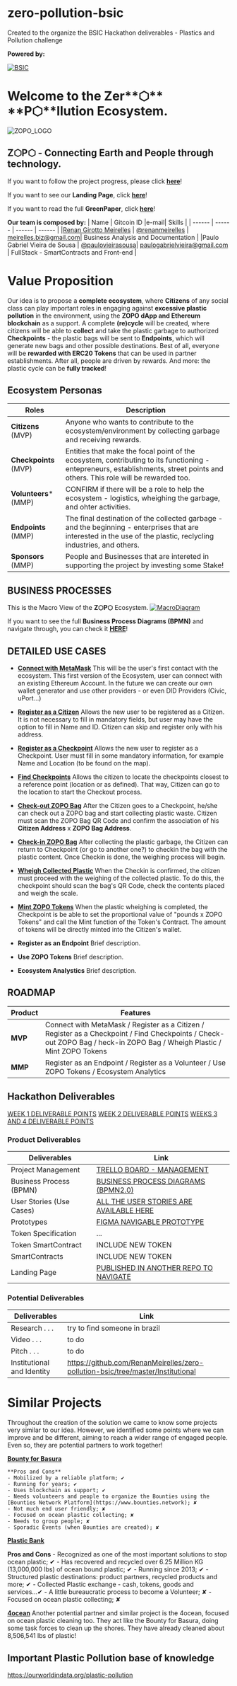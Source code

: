 # zero-pollution-bsic

Created to the organize the BSIC Hackathon deliverables - Plastics and Pollution challenge

**Powered by:**

[![BSIC](https://secure.meetupstatic.com/photos/event/8/d/b/f/600_488376287.jpeg)](https://blockchainforsocialimpact.com/)

# Welcome to the **Z**er**⬡** **P⬡**llution Ecosystem.
![ZOPO_LOGO](https://scontent.fvcp2-1.fna.fbcdn.net/v/t1.15752-9/89068046_176632217119523_7264249896222326784_n.png?_nc_cat=106&_nc_sid=b96e70&_nc_ohc=4vaa9zBh2AMAX-1Ehlv&_nc_ht=scontent.fvcp2-1.fna&oh=7eb732c87cc6e4a0264fd68987dfc330&oe=5E923F2A)
## Z⬡P⬡ - Connecting Earth and People through technology.


If you want to follow the project progress, please click **[here](https://trello.com/b/k5yYyvj2/bsci-hackathon-zero-pollution)**!

If you want to see our **Landing Page**, click **[here](https://renanmeirelles.github.io/Blockchain%20Models/BSIC_Consensys_Hackathon_Plastics_Pollution/landing-page-zopo-bsic/main.html)**!

If you want to read the full **GreenPaper**, click **[here](https://docs.google.com/document/d/1YK_Hvu25pj_SKmALsvnHTEyqHkR2yPFKLgjKvxs97co/edit?usp=sharing)**!



**Our team is composed by:**
| Name | Gitcoin ID |e-mail| Skills |
| ------ | ------ | ------ | ------ |
|[Renan Girotto Meirelles](https://www.linkedin.com/in/renan-girotto-meirelles-21311121/) | [@renanmeirelles](https://gitcoin.co/renanmeirelles) | meirelles.biz@gmail.com| Business Analysis and Documentation |
|Paulo Gabriel Vieira de Sousa | [@paulovieirasousa](https://gitcoin.co/paulovieirasousa)| paulogabrielvieira@gmail.com | FullStack - SmartContracts and Front-end |

# Value Proposition
Our idea is to propose a **complete ecosystem**, where **Citizens** of any social class can play important roles in engaging against **excessive plastic pollution** in the environment, using the **ZOPO dApp and Ethereum blockchain** as a support. A complete **(re)cycle** will be created, where citizens will be able to **collect** and take the plastic garbage to authorized **Checkpoints** - the plastic bags will be sent to **Endpoints**, which will generate new bags and other possible destinations. Best of all, everyone will be **rewarded with ERC20 Tokens** that can be used in partner establishments. After all, people are driven by rewards. And more: the plastic cycle can be **fully tracked**!

## Ecosystem Personas
| Roles | Description |
| ------ | ------ |
| **Citizens** (MVP)| Anyone who wants to contribute to the ecosystem/environment by collecting garbage and receiving rewards. |
| **Checkpoints** (MVP)| Entities that make the focal point of the ecosystem, contributing to its functioning - entepreneurs, establishments, street points and others. This role will be rewarded too.|
| **Volunteers*** (MMP)| CONFIRM if there will be a role to help the ecosystem - logistics, wheighing the garbage, and ohter activities.
| **Endpoints** (MMP)| The final destination of the collected garbage - and the beginning - enterprises that are interested in the use of the plastic, reclycling industries, and others. |
| **Sponsors** (MMP)| People and Businesses that are intereted in supporting the project by investing some Stake! |

## BUSINESS PROCESSES
This is the Macro View of the **Z⬡P⬡** Ecosystem. 
[![MacroDiagram](https://scontent.fvcp2-1.fna.fbcdn.net/v/t1.15752-9/88220510_603892543794488_3831599170108522496_n.png?_nc_cat=109&_nc_sid=b96e70&_nc_ohc=J9zmpJw1tawAX-EyT8J&_nc_ht=scontent.fvcp2-1.fna&oh=e9107e86dae68c046be0eb9222904c95&oe=5EFC405F)](https://renanmeirelles.github.io/Blockchain%20Models/BSIC_Consensys_Hackathon_Plastics_Pollution/Business%20Process/index.html#list)

If you want to see the full **Business Process Diagrams (BPMN)** and navigate through, you can check it [**HERE**](https://renanmeirelles.github.io/Blockchain%20Models/BSIC_Consensys_Hackathon_Plastics_Pollution/Business%20Process/index.html#list)!

## DETAILED USE CASES
- [**Connect with MetaMask**](https://github.com/RenanMeirelles/zero-pollution-bsic/blob/master/Documentation/User%20Stories%20(Specification)/01.%20Connect%20With%20MetaMask.md)
This will be the user's first contact with the ecosystem. This first version of the Ecosystem, user can connect with an existing Ethereum Account. In the future we can create our own wallet generator and use other providers - or even DID Providers (Civic, uPort...)

- [**Register as a Citizen**](https://github.com/RenanMeirelles/zero-pollution-bsic/blob/master/Documentation/User%20Stories%20(Specification)/02.%20Register%20as%20a%20Citizen.md)
Allows the new user to be registered as a Citizen. It is not necessary to fill in mandatory fields, but user may have the option to fill in Name and ID. Citizen can skip and register only with his address.

- [**Register as a Checkpoint**](https://github.com/RenanMeirelles/zero-pollution-bsic/blob/master/Documentation/User%20Stories%20(Specification)/03.%20Register%20as%20a%20Checkpoint.md)
Allows the new user to register as a Checkpoint. User must fill in some mandatory information, for example Name and Location (to be found on the map).

- [**Find Checkpoints**](https://github.com/RenanMeirelles/zero-pollution-bsic/blob/master/Documentation/User%20Stories%20(Specification)/04.%20Find%20Checkpoints.md)
Allows the citizen to locate the checkpoints closest to a reference point (location or as defined). That way, Citizen can go to the location to start the Checkout process.

- [**Check-out ZOPO Bag**](https://github.com/RenanMeirelles/zero-pollution-bsic/blob/master/Documentation/User%20Stories%20(Specification)/05.%20Check-out%20ZOPO%20Bag.md)
After the Citizen goes to a Checkpoint, he/she can check out a ZOPO bag and start collecting plastic waste. Citizen must scan the ZOPO Bag QR Code and confirm the association of his **Citizen Address** x **ZOPO Bag Address**.

- [**Check-in ZOPO Bag**](https://github.com/RenanMeirelles/zero-pollution-bsic/blob/master/Documentation/User%20Stories%20(Specification)/06.%20Check-in%20ZOPO%20Bag.md)
After collecting the plastic garbage, the Citizen can return to Checkpoint (or go to another one?) to checkin the bag with the plastic content. Once Checkin is done, the weighing process will begin.

- [**Wheigh Collected Plastic**](https://github.com/RenanMeirelles/zero-pollution-bsic/blob/master/Documentation/User%20Stories%20(Specification)/07.%20Wheigh%20Collected%20Plastic)
When the Checkin is confirmed, the citizen must proceed with the weighing of the collected plastic. To do this, the checkpoint should scan the bag's QR Code, check the contents placed and weigh the scale.

- [**Mint ZOPO Tokens**](https://github.com/RenanMeirelles/zero-pollution-bsic/blob/master/Documentation/User%20Stories%20(Specification)/08.%20Mint%20ZOPO%20Tokens)
When the plastic wheighing is completed, the Checkpoint is be able to set the proportional value of "pounds x ZOPO Tokens" and call the Mint function of the Token's Contract. The amount of tokens will be directly minted into the Citizen's wallet.

- **Register as an Endpoint**
Brief description.
- **Use ZOPO Tokens**
Brief description.
- **Ecosystem Analystics**
Brief description.

## ROADMAP
| Product | Features |
| ------ | ------ |
| **MVP** | Connect with MetaMask / Register as a Citizen / Register as a Checkpoint / Find Checkpoints / Check-out ZOPO Bag / heck-in ZOPO Bag / Wheigh Plastic / Mint ZOPO Tokens |
| **MMP**| Register as an Endpoint / Register as a Volunteer / Use ZOPO Tokens / Ecosystem Analytics |

## Hackathon Deliverables
[WEEK 1 DELIVERABLE POINTS](https://github.com/RenanMeirelles/zero-pollution-bsic/blob/master/Documentation/WEEK1.md)
[WEEK 2 DELIVERABLE POINTS](https://github.com/RenanMeirelles/zero-pollution-bsic/blob/master/Documentation/WEEK2.md)
[WEEKS 3 AND 4 DELIVERABLE POINTS](https://github.com/RenanMeirelles/zero-pollution-bsic/blob/master/Documentation/WEEKS_3_4.md)

### Product Deliverables
| Deliverables | Link |
| ------ | ------ |
| Project Management| [TRELLO BOARD - MANAGEMENT](https://trello.com/b/k5yYyvj2/bsic-hackathon-zero-pollution) |
| Business Process (BPMN) | [BUSINESS PROCESS DIAGRAMS (BPMN2.0)](https://renanmeirelles.github.io/Blockchain%20Models/BSIC_Consensys_Hackathon_Plastics_Pollution/Business%20Process/index.html#list) |
| User Stories (Use Cases) | [ALL THE USER STORIES ARE AVAILABLE HERE](https://github.com/RenanMeirelles/zero-pollution-bsic/tree/master/Documentation/User%20Stories%20(Specification))
| Prototypes |[FIGMA NAVIGABLE PROTOTYPE](https://www.figma.com/proto/nqrLuYFhbJ0YusEbJvmFCY/ZOPO-DApp?node-id=0%3A1&scaling=min-zoom)|
| Token Specification | ... |
|Token SmartContract|INCLUDE NEW TOKEN|
|SmartContracts|INCLUDE NEW TOKEN|
| Landing Page| [PUBLISHED IN ANOTHER REPO TO NAVIGATE](https://renanmeirelles.github.io/Blockchain%20Models/BSIC_Consensys_Hackathon_Plastics_Pollution/landing-page-zopo-bsic/main.html) |

### Potential Deliverables
| Deliverables | Link |
| ------ | ------ |
| Research . . .  | try to find someone in brazil |
| Video . . .  | to do |
|Pitch . . .  | to do |
|Institutional and Identity |https://github.com/RenanMeirelles/zero-pollution-bsic/tree/master/Institutional |

# Similar Projects
Throughout the creation of the solution we came to know some projects very similar to our idea. However, we identified some points where we can improve and be different, aiming to reach a wider range of engaged people. Even so, they are potential partners to work together!

[**Bounty for Basura**](https://www.youtube.com/watch?v=7S9uxDRJAdo)

    **Pros and Cons**
    - Mobilized by a reliable platform; ✔ 
    - Running for years; ✔
    - Uses blockchain as support; ✔
    - Needs volunteers and people to organize the Bounties using the [Bounties Network Platform](https://www.bounties.network); ✘
    - Not much end user friendly; ✘
    - Focused on ocean plastic collecting; ✘
    - Needs to group people; ✘
    - Sporadic Events (when Bounties are created); ✘

    
[**Plastic Bank**](https://plasticbank.com/)

**Pros and Cons**
    - Recognized as one of the most important solutions to stop ocean plastic; ✔ 
    - Has recovered and recycled over 6.25 Million KG (13,000,000 lbs) of ocean bound plastic; ✔ 
    - Running since 2013; ✔
    - Structured plastic destinations: product partners, recycled products and more; ✔
    - Collected Plastic exchange - cash, tokens, goods and services...✔ 
    - A little bureaucratic process to become a Volunteer; ✘
    - Focused on ocean plastic collecting; ✘

[**4ocean**](https://4ocean.com)
    Another potential partner and similar project is the 4ocean, focused on ocean plastic cleaning too. They act like the Bounty for Basura, doing some task forces to clean up the shores. They have already cleaned about 8,506,541 lbs of plastic!

## Important Plastic Pollution base of knowledge
https://ourworldindata.org/plastic-pollution








